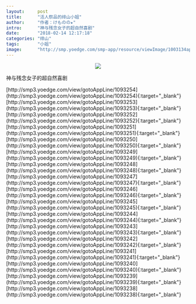 ```yaml
---
layout:     post
title:      "活人祭品的绯山小姐"
author:     "作者：けものの★"
intro:      "神与残念女子的超自然喜剧"
date:       "2018-02-14 12:17:18"
categories: "绯山"
tags:       "小姐"
image:      "http://smp.yoedge.com/smp-app/resource/viewImage/1003134appline.png"
---
```

<div style="text-align: center">
<p><img src="http://smp.yoedge.com/smp-app/resource/viewImage/1003134appline.png"/></p>
</div>
<p class="post-meta">
<span>神与残念女子的超自然喜剧</span>
</p>
[http://smp3.yoedge.com/view/gotoAppLine/1093254](http://smp3.yoedge.com/view/gotoAppLine/1093254){:target="_blank"}
[http://smp3.yoedge.com/view/gotoAppLine/1093253](http://smp3.yoedge.com/view/gotoAppLine/1093253){:target="_blank"}
[http://smp3.yoedge.com/view/gotoAppLine/1093252](http://smp3.yoedge.com/view/gotoAppLine/1093252){:target="_blank"}
[http://smp3.yoedge.com/view/gotoAppLine/1093251](http://smp3.yoedge.com/view/gotoAppLine/1093251){:target="_blank"}
[http://smp3.yoedge.com/view/gotoAppLine/1093250](http://smp3.yoedge.com/view/gotoAppLine/1093250){:target="_blank"}
[http://smp3.yoedge.com/view/gotoAppLine/1093249](http://smp3.yoedge.com/view/gotoAppLine/1093249){:target="_blank"}
[http://smp3.yoedge.com/view/gotoAppLine/1093248](http://smp3.yoedge.com/view/gotoAppLine/1093248){:target="_blank"}
[http://smp3.yoedge.com/view/gotoAppLine/1093247](http://smp3.yoedge.com/view/gotoAppLine/1093247){:target="_blank"}
[http://smp3.yoedge.com/view/gotoAppLine/1093246](http://smp3.yoedge.com/view/gotoAppLine/1093246){:target="_blank"}
[http://smp3.yoedge.com/view/gotoAppLine/1093245](http://smp3.yoedge.com/view/gotoAppLine/1093245){:target="_blank"}
[http://smp3.yoedge.com/view/gotoAppLine/1093244](http://smp3.yoedge.com/view/gotoAppLine/1093244){:target="_blank"}
[http://smp3.yoedge.com/view/gotoAppLine/1093243](http://smp3.yoedge.com/view/gotoAppLine/1093243){:target="_blank"}
[http://smp3.yoedge.com/view/gotoAppLine/1093242](http://smp3.yoedge.com/view/gotoAppLine/1093242){:target="_blank"}
[http://smp3.yoedge.com/view/gotoAppLine/1093241](http://smp3.yoedge.com/view/gotoAppLine/1093241){:target="_blank"}
[http://smp3.yoedge.com/view/gotoAppLine/1093240](http://smp3.yoedge.com/view/gotoAppLine/1093240){:target="_blank"}
[http://smp3.yoedge.com/view/gotoAppLine/1093239](http://smp3.yoedge.com/view/gotoAppLine/1093239){:target="_blank"}
[http://smp3.yoedge.com/view/gotoAppLine/1093238](http://smp3.yoedge.com/view/gotoAppLine/1093238){:target="_blank"}


